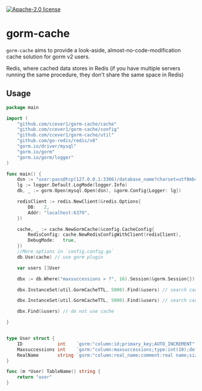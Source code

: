 [![Apache-2.0 license](https://img.shields.io/badge/license-Apache2.0-brightgreen.svg)](https://opensource.org/licenses/Apache-2.0)

# gorm-cache

`gorm-cache` aims to provide a look-aside, almost-no-code-modification cache solution for gorm v2 users.

Redis, where cached data stores in Redis (if you have multiple servers running the same procedure, they don't share the same space in Redis)

## Usage

```go
package main

import (
	"github.com/ccever1/gorm-cache/cache"
	"github.com/ccever1/gorm-cache/config"
	"github.com/ccever1/gorm-cache/util"
	"github.com/go-redis/redis/v8"
	"gorm.io/driver/mysql"
	"gorm.io/gorm"
	"gorm.io/gorm/logger"
)

func main() {
	dsn := "user:pass@tcp(127.0.0.1:3306)/database_name?charset=utf8mb4"
	lg := logger.Default.LogMode(logger.Info)
	db, _ := gorm.Open(mysql.Open(dsn), &gorm.Config{Logger: lg})

	redisClient := redis.NewClient(&redis.Options{
		DB:   2,
		Addr: "localhost:6379",
	})

	cache, _ := cache.NewGormCache(&config.CacheConfig{
		RedisConfig: cache.NewRedisConfigWithClient(redisClient),
		DebugMode:   true,
	})
	//More options in `config.config.go`
	db.Use(cache) // use gorm plugin

	var users []User

	dbx := db.Where("maxsuccessions > ?", 16).Session(&gorm.Session{})

	dbx.InstanceSet(util.GormCacheTTL, 5000).Find(&users) // search cache not hit, objects cached, 5000ms

	dbx.InstanceSet(util.GormCacheTTL, 5000).Find(&users) // search cache hit

	dbx.Find(&users) // do not use cache

}


type User struct {
	ID             int    `gorm:"column:id;primary_key;AUTO_INCREMENT" json:"id"`                                                // ID
	Maxsuccessions int    `gorm:"column:maxsuccessions;type:int(10);default:1;NOT NULL;comment:Maximum consecutive login days;" json:"maxsuccessions"` // 
	RealName       string `gorm:"column:real_name;comment:real name;size:50;" json:"real_name"`                                       // 
}

func (m *User) TableName() string {
	return "user"
}

```

